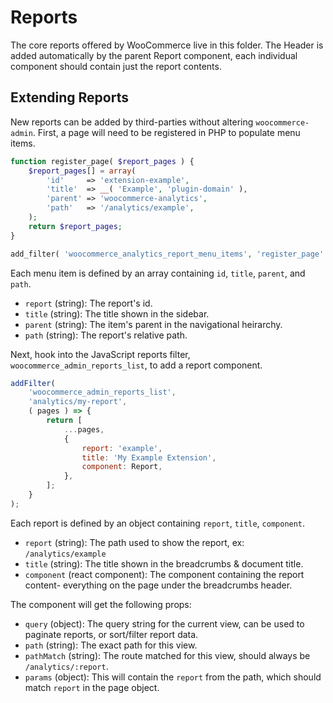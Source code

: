 # Reports

The core reports offered by WooCommerce live in this folder. The Header is added automatically by the parent Report component, each individual component should contain just the report contents.

## Extending Reports

New reports can be added by third-parties without altering `woocommerce-admin`. First, a page will need to be registered in PHP to populate menu items.

```php
function register_page( $report_pages ) {
	$report_pages[] = array(
		'id'     => 'extension-example',
		'title'  => __( 'Example', 'plugin-domain' ),
		'parent' => 'woocommerce-analytics',
		'path'   => '/analytics/example',
	);
	return $report_pages;
}

add_filter( 'woocommerce_analytics_report_menu_items', 'register_page' );
```

Each menu item is defined by an array containing `id`, `title`, `parent`, and `path`.

-   `report` (string): The report's id.
-   `title` (string): The title shown in the sidebar.
-   `parent` (string): The item's parent in the navigational heirarchy.
-   `path` (string): The report's relative path.

Next, hook into the JavaScript reports filter, `woocommerce_admin_reports_list`, to add a report component.

```js
addFilter(
	'woocommerce_admin_reports_list',
	'analytics/my-report',
	( pages ) => {
		return [
			...pages,
			{
				report: 'example',
				title: 'My Example Extension',
				component: Report,
			},
		];
	}
);
```

Each report is defined by an object containing `report`, `title`, `component`.

-   `report` (string): The path used to show the report, ex: `/analytics/example`
-   `title` (string): The title shown in the breadcrumbs & document title.
-   `component` (react component): The component containing the report content- everything on the page under the breadcrumbs header.

The component will get the following props:

-   `query` (object): The query string for the current view, can be used to paginate reports, or sort/filter report data.
-   `path` (string): The exact path for this view.
-   `pathMatch` (string): The route matched for this view, should always be `/analytics/:report`.
-   `params` (object): This will contain the `report` from the path, which should match `report` in the page object.
